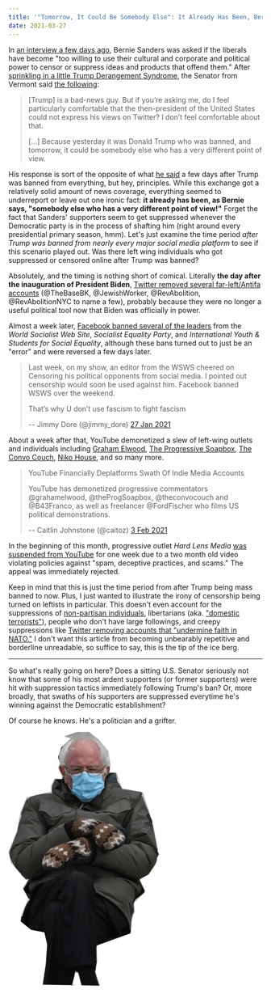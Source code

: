 ```yaml
---
title: '"Tomorrow, It Could Be Somebody Else": It Already Has Been, Bernie!'
date: 2021-03-27
---
```


In [an interview a few days ago](https://archive.is/VDzVC), Bernie Sanders was
asked if the liberals have become "too willing to use their cultural and
corporate and political power to censor or suppress ideas and products that
offend them." After [sprinkling in a little Trump Derangement
Syndrome](https://archive.is/VDzVC#selection-2247.0-2247.172), the Senator from
Vermont said [the
following](https://archive.is/VDzVC#selection-2243.0-2255.178):

> [Trump] is a bad-news guy. But if you’re asking me, do I feel particularly
> comfortable that the then-president of the United States could not express
> his views on Twitter? I don’t feel comfortable about that.
>
> [...] Because yesterday it was Donald Trump who was banned, and tomorrow, it
> could be somebody else who has a very different point of view.

His response is sort of the opposite of what [he
said](https://archive.is/YTZu2) a few days after Trump was banned from
everything, but hey, principles. While this exchange got a relatively solid
amount of news coverage, everything seemed to underreport or leave out one
ironic fact: **it already has been, as Bernie says, "somebody else who has a
very different point of view!"** Forget the fact that Sanders' supporters seem
to get suppressed whenever the Democratic party is in the process of shafting
him (right around every presidential primary season, hmm). Let's just examine
the time period _after Trump was banned from nearly every major social media
platform_ to see if this scenario played out. Was there left wing individuals
who got suppressed or censored online after Trump was banned?

Absolutely, and the timing is nothing short of comical. Literally **the day
after the inauguration of President Biden**, [Twitter removed several
far-left/Antifa accounts](/e/twitter-removes-several-far-left-accounts/)
(@TheBaseBK, @JewishWorker, @RevAbolition, @RevAbolitionNYC to name a few),
probably because they were no longer a useful political tool now that Biden was
officially in power.

Almost a week later, [Facebook banned several of the
leaders](https://archive.is/wan8M) from the _World Socialist Web Site_,
_Socialist Equality Party_, and _International Youth & Students for Social
Equality_, although these bans turned out to just be an "error" and were
reversed a few days later.

> Last week, on my show, an editor from the WSWS cheered on Censoring his
> political opponents from social media. I pointed out censorship would soon be
> used against him. Facebook banned WSWS over the weekend. 
>
> That’s why U don’t use fascism to fight fascism
>
> -- Jimmy Dore (@jimmy_dore) [27 Jan 2021](https://archive.is/iTBrG)

About a week after that, YouTube demonetized a slew of left-wing outlets and
individuals including [Graham Elwood](/e/youtube-demonetizes-graham-elwood/),
[The Progressive Soapbox](/e/youtube-demonetizes-the-progressive-soapbox/),
[The Convo Couch](/e/youtube-demonetizes-the-convo-couch/), [Niko
House](/e/youtube-demonetizes-niko-house/), and so many more.

> YouTube Financially Deplatforms Swath Of Indie Media Accounts
>
> YouTube has demonetized progressive commentators @grahamelwood,
> @theProgSoapbox, @theconvocouch and @B43Franco, as well as freelancer
> @FordFischer who films US political demonstrations.
>
> -- Caitlin Johnstone (@caitoz) [3 Feb 2021](https://archive.is/fPzOZ)

In the beginning of this month, progressive outlet _Hard Lens Media_ [was
suspended from YouTube](https://yewtu.be/watch?v=cOv4SnJdrHk) for one week due
to a two month old video violating policies against "spam, deceptive practices,
and scams." The appeal was immediately rejected.

Keep in mind that this is just the time period from after Trump being mass
banned to now. Plus, I just wanted to illustrate the irony of censorship being
turned on leftists in particular. This doesn't even account for the
suppressions of [non-partisan individuals](https://archive.is/NQ2an),
libertarians (aka. ["domestic terrorists"](https://archive.is/FQxgK)), people
who don't have large followings, and creepy suppressions like [Twitter removing
accounts that "undermine faith in
NATO."](/e/twitter-removes-accounts-undermine-faith-in-nato/) I don't want this
article from becoming unbearably repetitive and borderline unreadable, so
suffice to say, this is the tip of the ice berg.

---

So what's really going on here? Does a sitting U.S. Senator seriously not know
that some of his most ardent supporters (or former supporters) were hit with
suppression tactics immediately following Trump's ban? Or, more broadly, that
swaths of his supporters are suppressed everytime he's winning against the
Democratic establishment?

Of course he knows. He's a politician and a grifter.

![](bernie.png)
